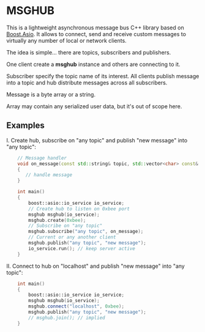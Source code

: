 MSGHUB
======
This is a lightweight asynchronous message bus C++ library based on [Boost.Asio](http://www.boost.org/doc/libs/1_56_0/doc/html/boost_asio.html). It allows to connect, send and receive custom messages to virtually any number of local or network clients.

The idea is simple... there are topics, subscribers and publishers.

One client create a **msghub** instance and others are connecting to it.

Subscriber specify the topic name of its interest.
All clients publish message into a topic and hub distribute messages across all subscribers.

Message is a byte array or a string.

Array may contain any serialized user data, but it's out of scope here.

Examples
--------

I. Create hub, subscribe on "any topic" and publish "new message" into "any topic":
```c++
	// Message handler
	void on_message(const std::string& topic, std::vector<char> const& message)
	{
	   // handle message
	}

	int main()
	{
		boost::asio::io_service io_service;
		// Create hub to listen on 0xbee port
		msghub msghub(io_service);
		msghub.create(0xbee);
		// Subscribe on "any topic"
		msghub.subscribe("any topic", on_message);
		// Current or any another client
		msghub.publish("any topic", "new message");
		io_service.run(); // keep server active
	}
```
II. Connect to hub on "localhost" and publish "new message" into "any topic":
```c++
	int main()
	{
		boost::asio::io_service io_service;
		msghub msghub(io_service);
		msghub.connect("localhost", 0xbee);
		msghub.publish("any topic", "new message");
		// msghub.join(); // implied
	}
```
